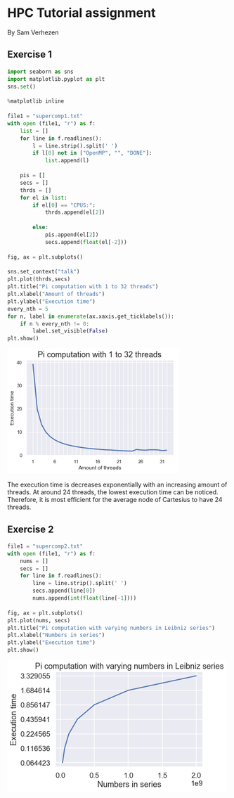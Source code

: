 
# HPC Tutorial assignment
By Sam Verhezen

## Exercise 1


```python
import seaborn as sns
import matplotlib.pyplot as plt
sns.set()

%matplotlib inline

file1 = "supercomp1.txt"
with open (file1, "r") as f:
    list = []
    for line in f.readlines():
        l = line.strip().split(' ')
        if l[0] not in ["OpenMP", "", "DONE"]:
            list.append(l)

    pis = []
    secs = []
    thrds = []
    for el in list:
        if el[0] == "CPUS:":
            thrds.append(el[2])
        
        else:
            pis.append(el[2])
            secs.append(float(el[-2]))

fig, ax = plt.subplots()

sns.set_context("talk")
plt.plot(thrds,secs)
plt.title("Pi computation with 1 to 32 threads")
plt.xlabel("Amount of threads")
plt.ylabel("Execution time")
every_nth = 5
for n, label in enumerate(ax.xaxis.get_ticklabels()):
    if n % every_nth != 0:
        label.set_visible(False)
plt.show()
```


![png](https://github.com/samverh/CS_Assignment/blob/master/Untitled_files/Untitled_2_0.png)


The execution time is decreases exponentially with an increasing amount of threads. At around 24 threads, the lowest execution time can be noticed. Therefore, it is most efficient for the average node of Cartesius to have 24 threads.

## Exercise 2


```python
file1 = "supercomp2.txt"
with open (file1, "r") as f:
    nums = []
    secs = []
    for line in f.readlines():
        line = line.strip().split(' ')
        secs.append(line[0])
        nums.append(int(float(line[-1])))

fig, ax = plt.subplots()
plt.plot(nums, secs)
plt.title("Pi computation with varying numbers in Leibniz series")
plt.xlabel("Numbers in series")
plt.ylabel("Execution time")
plt.show()
```


![png](https://github.com/samverh/CS_Assignment/blob/master/Untitled_files/Untitled_5_0.png)

